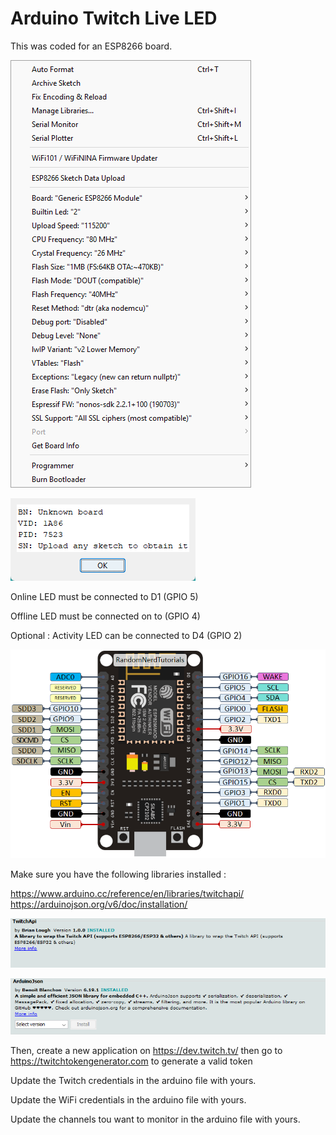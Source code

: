 # Arduino Twitch Live LED

This was coded for an ESP8266 board.

![Screenshot](images/1.png)

![Screenshot](images/2.png)

Online LED must be connected to D1 (GPIO 5)

Offline LED must be connected on to (GPIO 4)

Optional : Activity LED can be connected to D4 (GPIO 2)

![ESP8266](images/ESP8266.png)

Make sure you have the following libraries installed :

https://www.arduino.cc/reference/en/libraries/twitchapi/
https://arduinojson.org/v6/doc/installation/

![TwitchAPI](images/4.png)

![ArduinoJSON](images/3.png)

Then, create a new application on https://dev.twitch.tv/ then go to https://twitchtokengenerator.com to generate a valid token

Update the Twitch credentials in the arduino file with yours.

Update the WiFi credentials in the arduino file with yours.

Update the channels tou want to monitor in the arduino file with yours.
